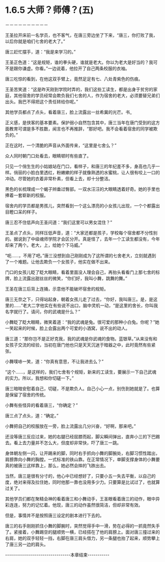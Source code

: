 # 1.6.5 大师？师傅？(五)
－－－－－－－－－－

  王圣拉开床前一名学员，也不客气，在唐三旁边坐了下来，“唐三，你打败了我，以后你就是咱们七舍的老大了。”

  唐三赶忙摆手，道：“我是来学习的。”

  王圣正色道：“这是规矩，谁的拳头硬，谁就是老大。你以为老大是好当的？我可不是跟你谦虚。你看。”一边说着，他拉开了自己两条校服的衣袖。

  唐三吃惊的看到，在他这双手臂上，竟然足足有七、八处青紫色的伤痕。

  王圣苦笑道：“这是昨天刚到学院时弄的，我们这些工读生，都是出身于贫穷的家庭，其他宿舍的学员经常会欺负我们七舍的人，作为宿舍的老大，必须要替兄弟们出头。我巴不得把这个责任转给你呢。”

  其他学员都点了点头，看着唐三，脸上流露出一丝希冀的光芒。书_

  正义感，是侠客的基本要素。保护弱小自然包含其中，唐三当年在唐门受到的这方面教育可谓是多不胜数，闻言也不再推辞，“那好吧。我不会看着宿舍的同学被欺负的。”

  正在这时，一个清脆的声音从外面传来，“这里是七舍么？”

  众人同时朝门口处看去，眼睛顿时有些直了。

  只见一个俏生生的小姑娘站在门口，看样子，和唐三的年纪差不多，身高也几乎一样。俏丽的小脸白里透红，粉嫩嫰的样子就像熟透的水蜜桃，让人很有咬上一口的冲动。尽管她的衣着非常朴素，但看上去，却十分整洁。

  黑色的长梳理成一个蝎子辫垂过臀部。一双水汪汪的大眼睛透着好奇。她的手里也捧着一套崭新的校服。

  宿舍内的学员都是男孩儿，突然看到一个这么漂亮的小女孩儿出现，一个个都露出目瞪口呆的样子。

  唐三忍不住低声向王圣问道：“我们这里可以男女混住？”

  王圣点了点头，同样压低声音，道：“大家还都是孩子，学校每个宿舍都不分性别的。据说到了中级魂师学院才会区分开。真是怪了，去年一个工读生都没有，今年却来了两个。老大，上，给她个下马威。”

  “呃……，不用了吧。”唐三没想到自己刚刚成为了这所谓的七舍老大，立刻就遇到了一个难题。让他去欺负一个女孩子，他实在做不出来。

  门口的女孩儿眨了眨大眼睛，看着里面没人理会自己，再抬头看看门上那七舍的标牌，脸上流露出甜丝丝的微笑，“你们好，我叫小舞，跳舞的舞。”

  王圣在唐三后背上连捅，示意他不能破坏宿舍的规矩。

  唐三无奈之下，只得站起身，朝着女孩儿走了过去，“你好，我叫唐三。是，是这里的……”老大二字他实在有些说不出口，脑中灵机一动，“是这里的舍长，你叫我名字就行了。请问，你的武魂是什么？”

  小舞眨了眨大眼睛，微笑着道：“我的武魂是兔。很可爱的那种小白兔。你呢？”她一笑起来的时候，脸上会露出两个可爱的小酒窝，说不出的动人。

  唐三道：“那你岂不是正好克我，我的武魂是你武魂的食物。蓝银草。”从来没有和女孩子交流的经验，当初在唐门他也只是天天沉迷于暗器之中，此时竟然有些紧张。

  小舞噗哧一笑，道：“你真有意思，不让我进去么？”

  “这个……，是这样的，我们七舍有个规矩，新来的工读生，要展示一下自己武魂的实力。所以，我想和你切磋一下。”

  唐三暗暗安慰着自己，切磋，不是欺负人。自己小心一点，别伤到她就是了。也算是保留了宿舍的传统。

  小舞有些怪异的看着唐三，“你确定？”

  唐三点了点头，道：“确定。”

  小舞把自己的校服放在一旁，脸上流露出几分兴奋，“好啊，那来吧。”

  还没等唐三反应过来，她的右腿已经屈膝而起，脚尖瞬间弹出，直奔小三的下巴踢去。看上去力量并不怎么大，但度却非常快，吓了唐三一跳。

  身体朝左侧一闪，让开踢来的脚，同时右手抓向小舞的脚腕处，右脚习惯性踏出，肩膀靠向小舞的胸膛。一式标准的铁山靠。在正常情况下，单脚支撑身体的小舞要真的被唐三这样靠上，那么，她必然会摔的飞跌出去。

  当然，唐三是很有分寸的，他心中已经想好了，只要小五一失去平衡，以自己的度，绝对来得及拉住她，同时他那一靠也没用多少力。只要算是比试过了，也就算过关了。

   其他学员们都在聚精会神的看着唐三和小舞动手，王圣眼看着唐三的动作，眼中异彩连连，努力的记忆着。他现，唐三的动作虽然很简洁，但却非常有效。

  但是，事情并不是按照唐三设定的剧本进行下去的。

  唐三的右手刚刚抓住小舞的脚腕时，突然觉得手中一滑，势在必得的一抓竟然失手了。紧接着，小舞踢空的腿顺势一横，已经搭在了他的肩膀上。面对唐三撞过来的右肩，她的双手轻轻一挡，右脚在唐三肩头借力，另一条腿也抬了起来，顺势攀上了唐三另一边的肩头。



---------------------------------本章结束-----------
